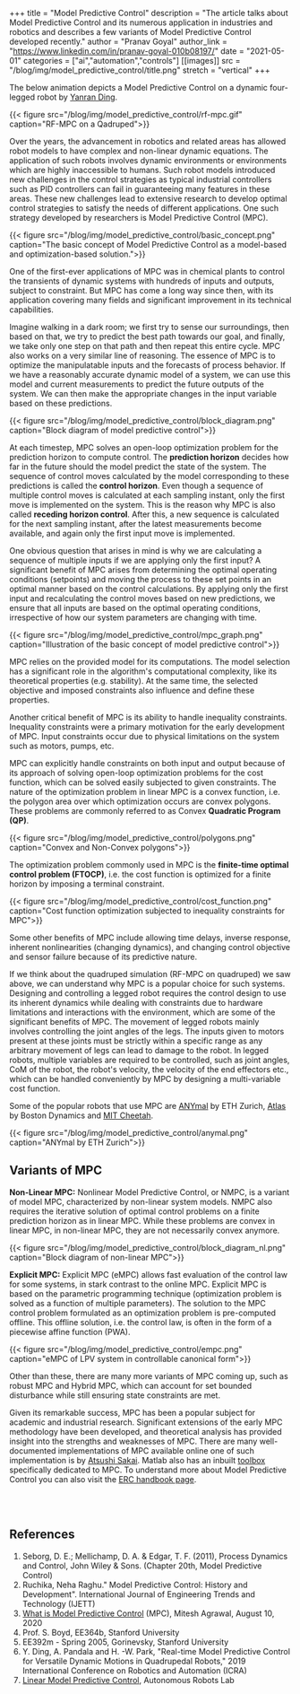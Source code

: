 +++
title = "Model Predictive Control"
description = "The article talks about Model Predictive Control and its numerous application in industries and robotics and describes a few variants of Model Predictive Control developed recently."
author = "Pranav Goyal"
author_link = "https://www.linkedin.com/in/pranav-goyal-010b08197/"
date = "2021-05-01"
categories = ["ai","automation","controls"]
[[images]]
    src = "/blog/img/model_predictive_control/title.png"
    stretch = "vertical"
+++
<!--Image folder complete location "blog/static/img"-->

The below animation depicts a Model Predictive Control on a dynamic four-legged robot by [Yanran Ding](https://github.com/YanranDing/RF-MPC).

<!--RF-MPC gif-->
{{< figure src="/blog/img/model_predictive_control/rf-mpc.gif" caption="RF-MPC on a Qadruped">}}

Over the years, the advancement in robotics and related areas has allowed robot models to have complex and non-linear dynamic equations. The application of such robots involves dynamic environments or environments which are highly inaccessible to humans. Such robot models introduced new challenges in the control strategies as typical industrial controllers such as PID controllers can fail in guaranteeing many features in these areas. These new challenges lead to extensive research to develop optimal control strategies to satisfy the needs of different applications. One such strategy developed by researchers is Model Predictive Control (MPC).

<!--Basic concept-->
{{< figure src="/blog/img/model_predictive_control/basic_concept.png" caption="The basic concept of Model Predictive Control as a model-based and optimization-based solution.">}}

One of the first-ever applications of MPC was in chemical plants to control the transients of dynamic systems with hundreds of inputs and outputs, subject to constraint. But MPC has come a long way since then, with its application covering many fields and significant improvement in its technical capabilities.

Imagine walking in a dark room; we first try to sense our surroundings, then based on that, we try to predict the best path towards our goal, and finally, we take only one step on that path and then repeat this entire cycle. MPC also works on a very similar line of reasoning. The essence of MPC is to optimize the manipulatable inputs and the forecasts of process behavior. If we have a reasonably accurate dynamic model of a system, we can use this model and current measurements to predict the future outputs of the system. We can then make the appropriate changes in the input variable based on these predictions.

<!--Block Diagram-->
{{< figure src="/blog/img/model_predictive_control/block_diagram.png" caption="Block diagram of model predictive control">}}

At each timestep, MPC solves an open-loop optimization problem for the prediction horizon to compute control. The **prediction horizon** decides how far in the future should the model predict the state of the system. The sequence of control moves calculated by the model corresponding to these predictions is called the **control horizon**. Even though a sequence of multiple control moves is calculated at each sampling instant, only the first move is implemented on the system. This is the reason why MPC is also called **receding horizon control**. After this, a new sequence is calculated for the next sampling instant, after the latest measurements become available, and again only the first input move is implemented.

One obvious question that arises in mind is why we are calculating a sequence of multiple inputs if we are applying only the first input? A significant benefit of MPC arises from determining the optimal operating conditions (setpoints) and moving the process to these set points in an optimal manner based on the control calculations. By applying only the first input and recalculating the control moves based on new predictions, we ensure that all inputs are based on the optimal operating conditions, irrespective of how our system parameters are changing with time.

<!--Illustration graph-->
{{< figure src="/blog/img/model_predictive_control/mpc_graph.png" caption="Illustration of the basic concept of model predictive control">}}

MPC relies on the provided model for its computations. The model selection has a significant role in the algorithm's computational complexity, like its theoretical properties (e.g. stability). At the same time, the selected objective and imposed constraints also influence and define these properties.

Another critical benefit of MPC is its ability to handle inequality constraints. Inequality constraints were a primary motivation for the early development of MPC. Input constraints occur due to physical limitations on the system such as motors, pumps, etc.

MPC can explicitly handle constraints on both input and output because of its approach of solving open-loop optimization problems for the cost function, which can be solved easily subjected to given constraints. The nature of the optimization problem in linear MPC is a convex function, i.e. the polygon area over which optimization occurs are convex polygons. These problems are commonly referred to as Convex **Quadratic Program (QP)**.

<!--Convex & Non-Convex Polygons-->
{{< figure src="/blog/img/model_predictive_control/polygons.png" caption="Convex and Non-Convex polygons">}}

The optimization problem commonly used in MPC is the **finite-time optimal control problem (FTOCP)**, i.e. the cost function is optimized for a finite horizon by imposing a terminal constraint.

<!--Cost Function-->
{{< figure src="/blog/img/model_predictive_control/cost_function.png" caption="Cost function optimization subjected to inequality constraints for MPC">}}

Some other benefits of MPC include allowing time delays, inverse response, inherent nonlinearities (changing dynamics), and changing control objective and sensor failure because of its predictive nature.

If we think about the quadruped simulation (RF-MPC on quadruped) we saw above, we can understand why MPC  is a popular choice for such systems. Designing and controlling a legged robot requires the control design to use its inherent dynamics while dealing with constraints due to hardware limitations and interactions with the environment, which are some of the significant benefits of MPC. The movement of legged robots mainly involves controlling the joint angles of the legs. The inputs given to motors present at these joints must be strictly within a specific range as any arbitrary movement of legs can lead to damage to the robot. In legged robots, multiple variables are required to be controlled, such as joint angles, CoM of the robot, the robot's velocity, the velocity of the end effectors etc., which can be handled conveniently by MPC by designing a multi-variable cost function.

Some of the popular robots that use MPC are [ANYmal](https://rsl.ethz.ch/robots-media/anymal.html) by ETH Zurich, [Atlas](https://www.bostondynamics.com/atlas) by Boston Dynamics and [MIT Cheetah](https://biomimetics.mit.edu/).

<!--ANYmal-->
{{< figure src="/blog/img/model_predictive_control/anymal.png" caption="ANYmal by ETH Zurich">}}

## Variants of MPC

**Non-Linear MPC:** Nonlinear Model Predictive Control, or NMPC, is a variant of model MPC, characterized by non-linear system models. NMPC also requires the iterative solution of optimal control problems on a finite prediction horizon as in linear MPC. While these problems are convex in linear MPC, in non-linear MPC, they are not necessarily convex anymore.

<!--Block Diagram Non-Linear-->
{{< figure src="/blog/img/model_predictive_control/block_diagram_nl.png" caption="Block diagram of non-linear MPC">}}

**Explicit MPC:** Explicit MPC (eMPC) allows fast evaluation of the control law for some systems, in stark contrast to the online MPC. Explicit MPC is based on the parametric programming technique (optimization problem is solved as a function of multiple parameters). The solution to the MPC control problem formulated as an optimization problem is pre-computed offline. This offline solution, i.e. the control law, is often in the form of a piecewise affine function (PWA).

<!--Explicit MPC-->
{{< figure src="/blog/img/model_predictive_control/empc.png" caption="eMPC of LPV system in controllable canonical form">}}

Other than these, there are many more variants of MPC coming up, such as robust MPC and Hybrid MPC, which can account for set bounded disturbance while still ensuring state constraints are met.

Given its remarkable success, MPC has been a popular subject for academic and industrial research. Significant extensions of the early MPC methodology have been developed, and theoretical analysis has provided insight into the strengths and weaknesses of MPC. There are many well-documented implementations of MPC available online one of such implementation is by [Atsushi Sakai](https://github.com/AtsushiSakai/PyAdvancedControl). Matlab also has an inbuilt [toolbox](https://in.mathworks.com/products/model-predictive-control.html) specifically dedicated to MPC. To understand more about Model Predictive Control you can also visit the [ERC handbook page](https://erc-bpgc.github.io/handbook/automation/ControlTheory/MPC/).

<br>
<br>

## References

1. Seborg, D. E.; Mellichamp, D. A. & Edgar, T. F. (2011), Process Dynamics and Control, John Wiley & Sons. (Chapter 20th, Model Predictive Control)
1. Ruchika, Neha Raghu." Model Predictive Control: History and Development". International Journal of Engineering Trends and Technology (IJETT)
1. [What is Model Predictive Control](https://control.com/technical-articles/what-is-model-predictive-control-mpc/) (MPC), Mitesh Agrawal, August 10, 2020
1. Prof. S. Boyd, EE364b, Stanford University
1. EE392m - Spring 2005, Gorinevsky, Stanford University
1. Y. Ding, A. Pandala and H. -W. Park, "Real-time Model Predictive Control for Versatile Dynamic Motions in Quadrupedal Robots," 2019 International Conference on Robotics and Automation (ICRA)
1. [Linear Model Predictive Control](https://www.autonomousrobotslab.com/linear-model-predictive-control.html), Autonomous Robots Lab
